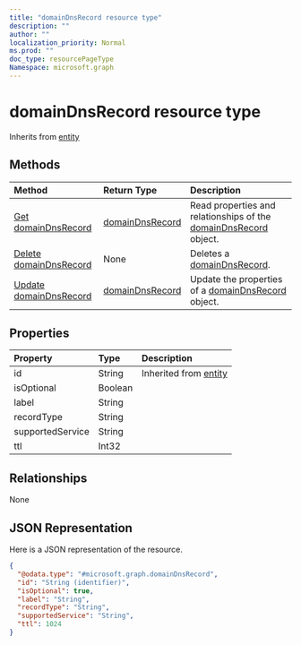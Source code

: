 ```yaml
---
title: "domainDnsRecord resource type"
description: ""
author: ""
localization_priority: Normal
ms.prod: ""
doc_type: resourcePageType
Namespace: microsoft.graph
---
```



# domainDnsRecord resource type




Inherits from [entity](../resources/entity.md)

## Methods
|Method|Return Type|Description|
|:---|:---|:---|
|[Get domainDnsRecord](../api/domaindnsrecord-get.md)|[domainDnsRecord](../resources/domainDnsRecord.md)|Read properties and relationships of the [domainDnsRecord](../resources/domaindnsrecord.md) object.|
|[Delete domainDnsRecord](../api/domaindnsrecord-delete.md)|None|Deletes a [domainDnsRecord](../resources/domaindnsrecord.md).|
|[Update domainDnsRecord](../api/domaindnsrecord-update.md)|[domainDnsRecord](../resources/domainDnsRecord.md)|Update the properties of a [domainDnsRecord](../resources/domaindnsrecord.md) object.|

## Properties
|Property|Type|Description|
|:---|:---|:---|
|id|String| Inherited from [entity](../resources/entity.md)|
|isOptional|Boolean||
|label|String||
|recordType|String||
|supportedService|String||
|ttl|Int32||

## Relationships
None

## JSON Representation
Here is a JSON representation of the resource.
<!-- {
  "blockType": "resource",
  "keyProperty": "id",
  "@odata.type": "microsoft.graph.domainDnsRecord",
  "baseType": "microsoft.graph.entity",
  "openType": false
}
-->
``` json
{
  "@odata.type": "#microsoft.graph.domainDnsRecord",
  "id": "String (identifier)",
  "isOptional": true,
  "label": "String",
  "recordType": "String",
  "supportedService": "String",
  "ttl": 1024
}
```

